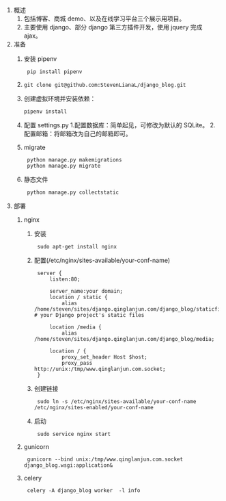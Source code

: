 1. 概述
    1. 包括博客、商城 demo、以及在线学习平台三个展示用项目。
    2. 主要使用 django、部分 django 第三方插件开发，使用 jquery 完成 ajax。
2. 准备
    1. 安装 pipenv

            pip install pipenv
    2. ```git clone git@github.com:StevenLianaL/django_blog.git```
    3. 创建虚拟环境并安装依赖：

           pipenv install
    4. 配置 settings.py
        1.配置数据库：简单起见，可修改为默认的 SQLite。
        2.配置邮箱：将邮箱改为自己的邮箱即可。
    5. migrate
    
            python manage.py makemigrations
            python manage.py migrate
    6. 静态文件
    
            python manage.py collectstatic
3. 部署
    1. nginx
        1. 安装
            
                sudo apt-get install nginx
        2. 配置(/etc/nginx/sites-available/your-conf-name)

                server {
                    listen:80;
                    
                    server_name:your domain;
                    location / static {
                        alias /home/steven/sites/django.qinglanjun.com/django_blog/staticfiles; # your Django project's static files
                        
                    location /media {
                        alias /home/steven/sites/django.qinglanjun.com/django_blog/media;
                        
                    location / {
                        proxy_set_header Host $host;
                        proxy_pass http://unix:/tmp/www.qinglanjun.com.socket;
                }
        3. 创建链接
            
                sudo ln -s /etc/nginx/sites-available/your-conf-name /etc/nginx/sites-enabled/your-conf-name
        4. 启动
            
                sudo service nginx start
    2. gunicorn
        
            gunicorn --bind unix:/tmp/www.qinglanjun.com.socket django_blog.wsgi:application&
    3. celery
        
            celery -A django_blog worker  -l info
        

